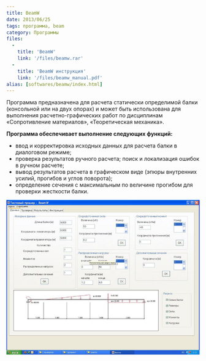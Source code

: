 ```yaml
---
title: BeamW
date: 2013/06/25
tags: программа, beam
category: Программы
files:
  -
    title: 'BeamW'
    link: '/files/beamw.rar'
  -
    title: 'BeamW инструкция'
    link: '/files/beamw_manual.pdf'
alias: [softwares/beamw/index.html]
---
```


Программа предназначена для расчета статически определимой балки (консольной или на двух опорах) и
может быть использована для выполнения расчетно-графических работ по дисциплинам «Сопротивление материалов», «Теоретическая механика».

**Программа обеспечивает выполнение следующих функций:**

* ввод и корректировка исходных данных для расчета балки в диалоговом режиме;
* проверка результатов ручного расчета; поиск и локализация ошибок в ручном расчете;
* вывод результатов расчета в графическом виде (эпюры внутренних усилий, прогибов и углов поворота);
* определение сечения с максимальным по величине прогибом для проверки жесткости балки.

![BeamW](/files/beamw_screen.jpg)
